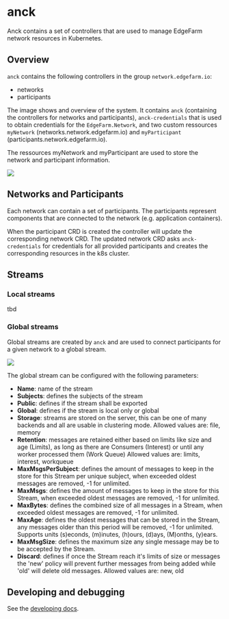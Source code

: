 # anck

Anck contains a set of controllers that are used to manage EdgeFarm network resources in Kubernetes.

## Overview

`anck` contains the following controllers in the group `network.edgefarm.io`:

- networks
- participants

The image shows and overview of the system. It contains `anck` (containing the controllers for networks and participants), `anck-credentials` that is used to obtain credentials for the `EdgeFarm.Network`, and two custom ressources `myNetwork` (networks.network.edgefarm.io) and `myParticipant` (participants.network.edgefarm.io).

The ressources myNetwork and myParticipant are used to store the network and participant information.

![](http://www.plantuml.com/plantuml/proxy?src=https://raw.githubusercontent.com/edgefarm/anck/main/docs/images/anck-overview.puml)

## Networks and Participants

Each network can contain a set of participants. The participants represent components that are connected to the network (e.g. application containers).

When the participant CRD is created the controller will update the corresponding network CRD. The updated network CRD asks `anck-credentials` for credentials for all provided participants and creates the corresponding resources in the k8s cluster.

## Streams

### Local streams

tbd

### Global streams

Global streams are created by `anck` and are used to connect participants for a given network to a global stream.

![](http://www.plantuml.com/plantuml/proxy?src=https://raw.githubusercontent.com/edgefarm/anck/main/docs/images/global-streams.puml)

The global stream can be configured with the following parameters:

- **Name**: name of the stream
- **Subjects**: defines the subjects of the stream
- **Public**: defines if the stream shall be exported
- **Global**: defines if the stream is local only or global
- **Storage**: streams are stored on the server, this can be one of many backends and all are usable in clustering mode. Allowed values are: file, memory
- **Retention**: messages are retained either based on limits like size and age (Limits), as long as there are Consumers (Interest) or until any worker processed them (Work Queue)
    Allowed values are: limits, interest, workqueue
- **MaxMsgsPerSubject**: defines the amount of messages to keep in the store for this Stream per unique subject, when exceeded oldest messages are removed, -1 for unlimited.
- **MaxMsgs**: defines the amount of messages to keep in the store for this Stream, when exceeded oldest messages are removed, -1 for unlimited.
- **MaxBytes**: defines the combined size of all messages in a Stream, when exceeded oldest messages are removed, -1 for unlimited.
- **MaxAge**: defines the oldest messages that can be stored in the Stream, any messages older than this period will be removed, -1 for unlimited. Supports units (s)econds, (m)inutes, (h)ours, (d)ays, (M)onths, (y)ears.
- **MaxMsgSize**: defines the maximum size any single message may be to be accepted by the Stream.
- **Discard**: defines if once the Stream reach it's limits of size or messages the 'new' policy will prevent further messages from being added while 'old' will delete old messages.
    Allowed values are: new, old

## Developing and debugging

See the [developing docs](DEVELOPMENT.md).
